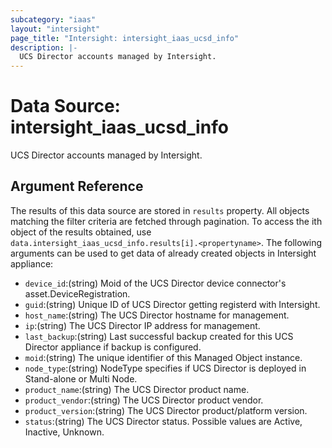 ```yaml
---
subcategory: "iaas"
layout: "intersight"
page_title: "Intersight: intersight_iaas_ucsd_info"
description: |-
  UCS Director accounts managed by Intersight.
---
```


# Data Source: intersight_iaas_ucsd_info
UCS Director accounts managed by Intersight.
## Argument Reference
The results of this data source are stored in `results` property.
All objects matching the filter criteria are fetched through pagination.
To access the ith object of the results obtained, use `data.intersight_iaas_ucsd_info.results[i].<propertyname>`.
The following arguments can be used to get data of already created objects in Intersight appliance:
* `device_id`:(string) Moid of the UCS Director device connector's asset.DeviceRegistration. 
* `guid`:(string) Unique ID of UCS Director getting registerd with Intersight. 
* `host_name`:(string) The UCS Director hostname for management. 
* `ip`:(string) The UCS Director IP address for management. 
* `last_backup`:(string) Last successful backup created for this UCS Director appliance if backup is configured. 
* `moid`:(string) The unique identifier of this Managed Object instance. 
* `node_type`:(string) NodeType specifies if UCS Director is deployed in Stand-alone or Multi Node. 
* `product_name`:(string) The UCS Director product name. 
* `product_vendor`:(string) The UCS Director product vendor. 
* `product_version`:(string) The UCS Director product/platform version. 
* `status`:(string) The UCS Director status. Possible values are Active, Inactive, Unknown. 
 